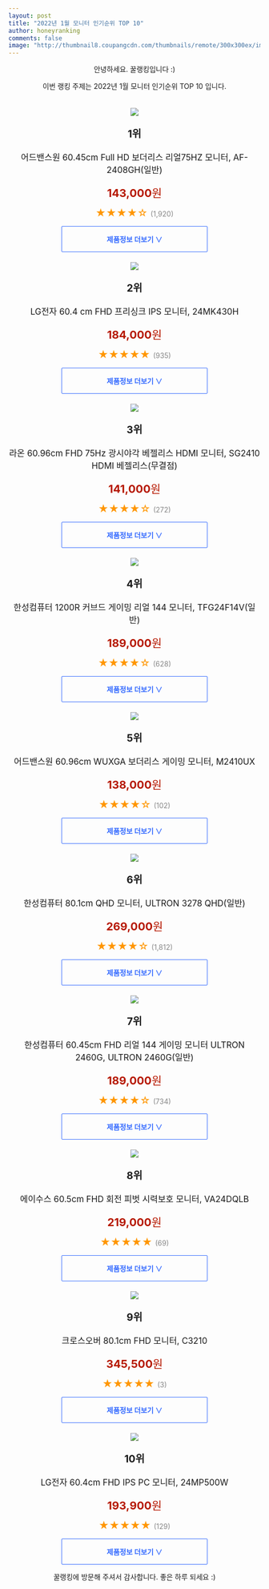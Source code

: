 ```yaml
--- 
layout: post 
title: "2022년 1월 모니터 인기순위 TOP 10" 
author: honeyranking 
comments: false 
image: "http://thumbnail8.coupangcdn.com/thumbnails/remote/300x300ex/image/retail/images/562148100147911-92a1ee17-7cbe-4df7-8f30-0d315dcecd04.jpg" 
--- 
```

<p style="text-align: center;">안녕하세요. 꿀랭킹입니다 :)</p> <p style="text-align: center;">이번 랭킹 주제는 2022년 1월 모니터 인기순위 TOP 10 입니다.</p><center><img src="http://thumbnail8.coupangcdn.com/thumbnails/remote/300x300ex/image/retail/images/562148100147911-92a1ee17-7cbe-4df7-8f30-0d315dcecd04.jpg" style="margin-top:20px" /></center> <p style="text-align: center; font-size: 20px"><b>1위</b></p> <p style="text-align: center; font-size: 17px">어드밴스원 60.45cm Full HD 보더리스 리얼75HZ 모니터, AF-2408GH(일반)</p> <p style="text-align: center;"><span style="color: #b61800; font-size: 22px;"><b>143,000</b>원</span></p> <p style="text-align: center;"><span style="color: #ff9600; font-size: 20px;">★★★★☆ </span><span style="color: #878787;">(1,920)</span></p> <center><a href="https://link.coupang.com/a/iWxsZ"> <div style="font-size: 14px; display: inline-block; padding: 15px 90px; color: #346aff; border-radius: 2px; border: 1px solid #346aff; cursor: pointer;"><b>제품정보 더보기 &or;</b></div> </a></center><center><img src="http://thumbnail7.coupangcdn.com/thumbnails/remote/300x300ex/image/product/image/vendoritem/2019/04/30/3675199879/b835832b-f870-43a5-b3fc-0683afd83d76.jpg" style="margin-top:20px" /></center> <p style="text-align: center; font-size: 20px"><b>2위</b></p> <p style="text-align: center; font-size: 17px">LG전자 60.4 cm FHD 프리싱크 IPS 모니터, 24MK430H</p> <p style="text-align: center;"><span style="color: #b61800; font-size: 22px;"><b>184,000</b>원</span></p> <p style="text-align: center;"><span style="color: #ff9600; font-size: 20px;">★★★★★ </span><span style="color: #878787;">(935)</span></p> <center><a href="https://link.coupang.com/a/iWxs1"> <div style="font-size: 14px; display: inline-block; padding: 15px 90px; color: #346aff; border-radius: 2px; border: 1px solid #346aff; cursor: pointer;"><b>제품정보 더보기 &or;</b></div> </a></center><center><img src="http://thumbnail8.coupangcdn.com/thumbnails/remote/300x300ex/image/retail/images/2019/03/28/19/9/7ec80b57-db5a-46c6-bbed-eb8004e5361a.jpg" style="margin-top:20px" /></center> <p style="text-align: center; font-size: 20px"><b>3위</b></p> <p style="text-align: center; font-size: 17px">라온 60.96cm FHD 75Hz 광시야각 베젤리스 HDMI 모니터, SG2410 HDMI 베젤리스(무결점)</p> <p style="text-align: center;"><span style="color: #b61800; font-size: 22px;"><b>141,000</b>원</span></p> <p style="text-align: center;"><span style="color: #ff9600; font-size: 20px;">★★★★☆ </span><span style="color: #878787;">(272)</span></p> <center><a href="https://link.coupang.com/a/iWxs3"> <div style="font-size: 14px; display: inline-block; padding: 15px 90px; color: #346aff; border-radius: 2px; border: 1px solid #346aff; cursor: pointer;"><b>제품정보 더보기 &or;</b></div> </a></center><center><img src="http://thumbnail10.coupangcdn.com/thumbnails/remote/300x300ex/image/retail/images/2019/10/28/9/7/94ecf412-7cc7-407c-8bf2-db7f31bb8838.jpg" style="margin-top:20px" /></center> <p style="text-align: center; font-size: 20px"><b>4위</b></p> <p style="text-align: center; font-size: 17px">한성컴퓨터 1200R 커브드 게이밍 리얼 144 모니터, TFG24F14V(일반)</p> <p style="text-align: center;"><span style="color: #b61800; font-size: 22px;"><b>189,000</b>원</span></p> <p style="text-align: center;"><span style="color: #ff9600; font-size: 20px;">★★★★☆ </span><span style="color: #878787;">(628)</span></p> <center><a href="https://link.coupang.com/a/iWxs4"> <div style="font-size: 14px; display: inline-block; padding: 15px 90px; color: #346aff; border-radius: 2px; border: 1px solid #346aff; cursor: pointer;"><b>제품정보 더보기 &or;</b></div> </a></center><center><img src="http://thumbnail6.coupangcdn.com/thumbnails/remote/300x300ex/image/retail/images/20044807304711-2e01be2f-dd5e-4ca2-a5c7-d302a11087b2.jpg" style="margin-top:20px" /></center> <p style="text-align: center; font-size: 20px"><b>5위</b></p> <p style="text-align: center; font-size: 17px">어드밴스원 60.96cm WUXGA 보더리스 게이밍 모니터, M2410UX</p> <p style="text-align: center;"><span style="color: #b61800; font-size: 22px;"><b>138,000</b>원</span></p> <p style="text-align: center;"><span style="color: #ff9600; font-size: 20px;">★★★★☆ </span><span style="color: #878787;">(102)</span></p> <center><a href="https://link.coupang.com/a/iWxs5"> <div style="font-size: 14px; display: inline-block; padding: 15px 90px; color: #346aff; border-radius: 2px; border: 1px solid #346aff; cursor: pointer;"><b>제품정보 더보기 &or;</b></div> </a></center><center><img src="http://thumbnail9.coupangcdn.com/thumbnails/remote/300x300ex/image/product/image/vendoritem/2019/05/16/3284204798/87013184-3c2b-417e-8d68-385093667cc9.jpg" style="margin-top:20px" /></center> <p style="text-align: center; font-size: 20px"><b>6위</b></p> <p style="text-align: center; font-size: 17px">한성컴퓨터 80.1cm QHD 모니터, ULTRON 3278 QHD(일반)</p> <p style="text-align: center;"><span style="color: #b61800; font-size: 22px;"><b>269,000</b>원</span></p> <p style="text-align: center;"><span style="color: #ff9600; font-size: 20px;">★★★★☆ </span><span style="color: #878787;">(1,812)</span></p> <center><a href="https://link.coupang.com/a/iWxs7"> <div style="font-size: 14px; display: inline-block; padding: 15px 90px; color: #346aff; border-radius: 2px; border: 1px solid #346aff; cursor: pointer;"><b>제품정보 더보기 &or;</b></div> </a></center><center><img src="http://thumbnail9.coupangcdn.com/thumbnails/remote/300x300ex/image/retail/images/13512115402354-9db0a383-4341-4135-b7a1-d6fc7678b351.jpg" style="margin-top:20px" /></center> <p style="text-align: center; font-size: 20px"><b>7위</b></p> <p style="text-align: center; font-size: 17px">한성컴퓨터 60.45cm FHD 리얼 144 게이밍 모니터 ULTRON 2460G, ULTRON 2460G(일반)</p> <p style="text-align: center;"><span style="color: #b61800; font-size: 22px;"><b>189,000</b>원</span></p> <p style="text-align: center;"><span style="color: #ff9600; font-size: 20px;">★★★★☆ </span><span style="color: #878787;">(734)</span></p> <center><a href="https://link.coupang.com/a/iWxs8"> <div style="font-size: 14px; display: inline-block; padding: 15px 90px; color: #346aff; border-radius: 2px; border: 1px solid #346aff; cursor: pointer;"><b>제품정보 더보기 &or;</b></div> </a></center><center><img src="http://thumbnail10.coupangcdn.com/thumbnails/remote/300x300ex/image/rs_quotation_api/0vdqu2pv/a16133ee52164b4aa101a65ad18f4186.jpg" style="margin-top:20px" /></center> <p style="text-align: center; font-size: 20px"><b>8위</b></p> <p style="text-align: center; font-size: 17px">에이수스 60.5cm FHD 회전 피벗 시력보호 모니터, VA24DQLB</p> <p style="text-align: center;"><span style="color: #b61800; font-size: 22px;"><b>219,000</b>원</span></p> <p style="text-align: center;"><span style="color: #ff9600; font-size: 20px;">★★★★★ </span><span style="color: #878787;">(69)</span></p> <center><a href="https://link.coupang.com/a/iWxs9"> <div style="font-size: 14px; display: inline-block; padding: 15px 90px; color: #346aff; border-radius: 2px; border: 1px solid #346aff; cursor: pointer;"><b>제품정보 더보기 &or;</b></div> </a></center><center><img src="http://thumbnail6.coupangcdn.com/thumbnails/remote/300x300ex/image/vendor_inventory/0d8d/e34c6f70203128d55145361a7bc4814cbbec86de0e7cb9a0a3127532a542.jpg" style="margin-top:20px" /></center> <p style="text-align: center; font-size: 20px"><b>9위</b></p> <p style="text-align: center; font-size: 17px">크로스오버 80.1cm FHD 모니터, C3210</p> <p style="text-align: center;"><span style="color: #b61800; font-size: 22px;"><b>345,500</b>원</span></p> <p style="text-align: center;"><span style="color: #ff9600; font-size: 20px;">★★★★★ </span><span style="color: #878787;">(3)</span></p> <center><a href="https://link.coupang.com/a/iWxta"> <div style="font-size: 14px; display: inline-block; padding: 15px 90px; color: #346aff; border-radius: 2px; border: 1px solid #346aff; cursor: pointer;"><b>제품정보 더보기 &or;</b></div> </a></center><center><img src="http://thumbnail7.coupangcdn.com/thumbnails/remote/300x300ex/image/retail/images/4817956318885509-64a50de5-b447-4e34-b636-580ad8fee74b.jpg" style="margin-top:20px" /></center> <p style="text-align: center; font-size: 20px"><b>10위</b></p> <p style="text-align: center; font-size: 17px">LG전자 60.4cm FHD IPS PC 모니터, 24MP500W</p> <p style="text-align: center;"><span style="color: #b61800; font-size: 22px;"><b>193,900</b>원</span></p> <p style="text-align: center;"><span style="color: #ff9600; font-size: 20px;">★★★★★ </span><span style="color: #878787;">(129)</span></p> <center><a href="https://link.coupang.com/a/iWxtb"> <div style="font-size: 14px; display: inline-block; padding: 15px 90px; color: #346aff; border-radius: 2px; border: 1px solid #346aff; cursor: pointer;"><b>제품정보 더보기 &or;</b></div> </a></center> <p style="text-align: center;">꿀랭킹에 방문해 주셔서 감사합니다. 좋은 하루 되세요 :)</p>
